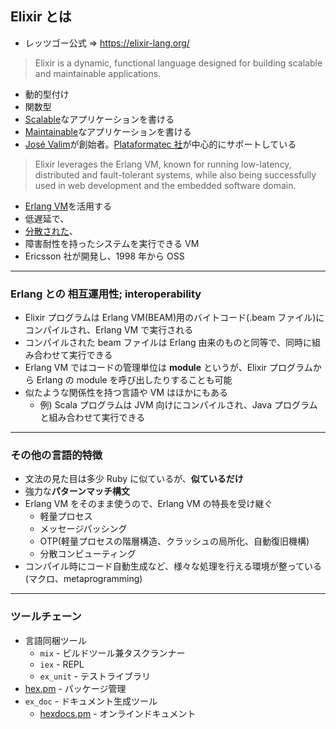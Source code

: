 ## Elixir とは

- レッツゴー公式 => https://elixir-lang.org/

> Elixir is a dynamic, functional language designed for building scalable and maintainable applications.

- 動的型付け
- 関数型
- [Scalable][dist]なアプリケーションを書ける
- [Maintainable](https://skirino.github.io/slides/advice_for_new_graduates.html)なアプリケーションを書ける
- [José Valim](https://github.com/josevalim)が創始者。[Plataformatec 社](http://plataformatec.com.br/)が中心的にサポートしている

[dist]: ../basics/distribution.html

> Elixir leverages the Erlang VM, known for running low-latency, distributed and fault-tolerant systems,
> while also being successfully used in web development and the embedded software domain.

- [Erlang VM](http://www.erlang.org/)を活用する
- 低遅延で、
- [分散された][dist]、
- 障害耐性を持ったシステムを実行できる VM
- Ericsson 社が開発し、1998 年から OSS

---

### Erlang との **相互運用性; interoperability**

- Elixir プログラムは Erlang VM(BEAM)用のバイトコード(.beam ファイル)にコンパイルされ、Erlang VM で実行される
- コンパイルされた beam ファイルは Erlang 由来のものと同等で、同時に組み合わせて実行できる
- Erlang VM ではコードの管理単位は **module** というが、Elixir プログラムから Erlang の module を呼び出したりすることも可能
- 似たような関係性を持つ言語や VM はほかにもある
  - 例) Scala プログラムは JVM 向けにコンパイルされ、Java プログラムと組み合わせて実行できる

---

### その他の言語的特徴

- 文法の見た目は多少 Ruby に似ているが、**似ているだけ**
- 強力な**パターンマッチ構文**
- Erlang VM をそのまま使うので、Erlang VM の特長を受け継ぐ
  - 軽量プロセス
  - メッセージパッシング
  - OTP(軽量プロセスの階層構造、クラッシュの局所化、自動復旧機構)
  - 分散コンピューティング
- コンパイル時にコード自動生成など、様々な処理を行える環境が整っている(マクロ、metaprogramming)

---

### ツールチェーン

- 言語同梱ツール
  - `mix` - ビルドツール兼タスクランナー
  - `iex` - REPL
  - `ex_unit` - テストライブラリ
- [hex.pm](https://hex.pm) - パッケージ管理
- `ex_doc` - ドキュメント生成ツール
  - [hexdocs.pm](https://hexdocs.pm) - オンラインドキュメント
